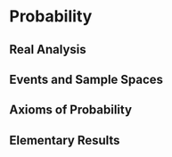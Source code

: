 # Probability

## Real Analysis

## Events and Sample Spaces

## Axioms of Probability

## Elementary Results
